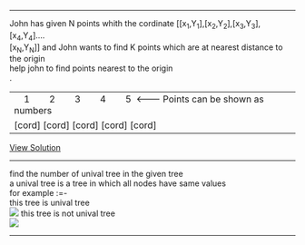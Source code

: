 <hr>
John has given N points whith the cordinate [[x<sub>1</sub>,Y<sub>1</sub>],[x<sub>2</sub>,Y<sub>2</sub>],[x<sub>3</sub>,Y<sub>3</sub>],[x<sub>4</sub>,Y<sub>4</sub>]....<br>
[x<sub>N</sub>,Y<sub>N</sub>]] and John wants to find K points which are at nearest distance to the origin<br>
help john to find points nearest to the origin<br>
<table border = 0>
       <tr><td>
       &nbsp;&nbsp;&nbsp; 1 &nbsp;&nbsp;&nbsp;&nbsp;&nbsp;&nbsp;
                          2 &nbsp;&nbsp;&nbsp;&nbsp;&nbsp;&nbsp;
                          3 &nbsp;&nbsp;&nbsp;&nbsp;&nbsp;&nbsp;
                          4 &nbsp;&nbsp;&nbsp;&nbsp;&nbsp;&nbsp;
                          5&nbsp;&nbsp;<--- Points can be shown as numbers
       &nbsp;&nbsp;&nbsp;</td></tr>
       <tr><td>[cord] [cord] [cord] [cord] [cord] </td></tr>.
       </table>
<a href="https://github.com/tanaykulkarni27/Python-Coding/blob/master/Nearest%20Points.py">View Solution</a>
<hr>
find the number of unival tree in the given tree<br>
a unival tree is a tree in which all nodes have same values<br>
for example :=- <br>
<tr>
<td>       
this tree is unival tree
<br>
<img src="https://github.com/tanaykulkarni27/Python-Coding/blob/master/Images/ext.png">

</td>
<td>       
this tree is not unival tree
<br>
<img src="https://github.com/tanaykulkarni27/Python-Coding/blob/master/Images/failed_tree.png">

</td>
</tr>

           
<hr>
